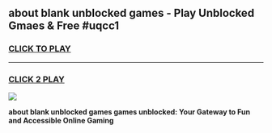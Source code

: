 
## about blank unblocked games - Play Unblocked Gmaes & Free #uqcc1
<h3>
<a href="https://premium.freeplayer.one?title=about_blank_unblocked_games&ref=01M">CLICK TO PLAY</a></h3>
<hr>

<h3>
<a href="https://premium.freeplayer.one?title=about_blank_unblocked_games&ref=01M">CLICK 2 PLAY</a>
  
</h3>

<a href="https://premium.freeplayer.one?title=about_blank_unblocked_games&ref=01M"><img src="https://clearcache.store/games.png"></a>


**about blank unblocked games games unblocked: Your Gateway to Fun and Accessible Online Gaming**
